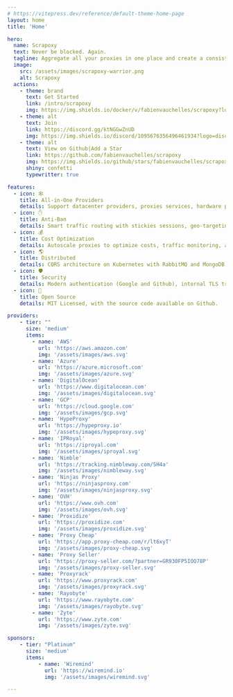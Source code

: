 ```yaml
---
# https://vitepress.dev/reference/default-theme-home-page
layout: home
title: 'Home'

hero:
  name: Scrapoxy
  text: Never be blocked. Again.
  tagline: Aggregate all your proxies in one place and create a consistent webscraping strategy.
  image:
    src: /assets/images/scrapoxy-warrior.png
    alt: Scrapoxy
  actions:
    - theme: brand
      text: Get Started
      link: /intro/scrapoxy
      img: https://img.shields.io/docker/v/fabienvauchelles/scrapoxy?logo=docker&logoColor=000000&label=docker&color=fafafa&style=social
    - theme: alt
      text: Join
      link: https://discord.gg/ktNGGwZnUD
      img: https://img.shields.io/discord/1095676356496461934?logo=discord&logoColor=000000&label=Discord&style=social
    - theme: alt
      text: View on Github|Add a Star
      link: https://github.com/fabienvauchelles/scrapoxy
      img: https://img.shields.io/github/stars/fabienvauchelles/scrapoxy?logo=github&logoColor=000000&label=Star&color=fafafa&style=social
      shiny: confetti
      typewritter: true

features:
  - icon: 🕸️
    title: All-in-One Providers
    details: Support datacenter providers, proxies services, hardware providers and free proxies list.
  - icon: ✋
    title: Anti-Ban
    details: Smart traffic routing with stickies sessions, geo-targeting, and os-targeting.
  - icon: 💰
    title: Cost Optimization
    details: Autoscale proxies to optimize costs, traffic monitoring, and bandwidth limitation.
  - icon: 🌎
    title: Distributed
    details: CQRS architecture on Kubernetes with RabbitMQ and MongoDB.
  - icon: 🛡️
    title: Security
    details: Modern authentication (Google and Github), internal TLS traffic encryption.
  - icon: 🤩
    title: Open Source
    details: MIT Licensed, with the source code available on Github.

providers:
    - tier: ""
      size: 'medium'
      items:
        - name: 'AWS'
          url: 'https://aws.amazon.com'
          img: '/assets/images/aws.svg'
        - name: 'Azure'
          url: 'https://azure.microsoft.com'
          img: '/assets/images/azure.svg'
        - name: 'DigitalOcean'
          url: 'https://www.digitalocean.com'
          img: '/assets/images/digitalocean.svg'
        - name: 'GCP'
          url: 'https://cloud.google.com'
          img: '/assets/images/gcp.svg'
        - name: 'HypeProxy'
          url: 'https://hypeproxy.io'
          img: '/assets/images/hypeproxy.svg'
        - name: 'IPRoyal'
          url: 'https://iproyal.com'
          img: '/assets/images/iproyal.svg'
        - name: 'Nimble'
          url: 'https://tracking.nimbleway.com/SH4a'
          img: '/assets/images/nimbleway.svg'
        - name: 'Ninjas Proxy'
          url: 'https://ninjasproxy.com'
          img: '/assets/images/ninjasproxy.svg'
        - name: 'OVH'
          url: 'https://www.ovh.com'
          img: '/assets/images/ovh.svg'
        - name: 'Proxidize'
          url: 'https://proxidize.com'
          img: '/assets/images/proxidize.svg'
        - name: 'Proxy Cheap'
          url: 'https://app.proxy-cheap.com/r/lt6xyT'
          img: '/assets/images/proxy-cheap.svg'
        - name: 'Proxy Seller'
          url: 'https://proxy-seller.com/?partner=GR930FP5IOO78P'
          img: '/assets/images/proxy-seller.svg'
        - name: 'Proxyrack'
          url: 'https://www.proxyrack.com'
          img: '/assets/images/proxyrack.svg'
        - name: 'Rayobyte'
          url: 'https://www.rayobyte.com'
          img: '/assets/images/rayobyte.svg'
        - name: 'Zyte'
          url: 'https://www.zyte.com'
          img: '/assets/images/zyte.svg'

sponsors:
    - tier: "Platinum"
      size: 'medium'
      items:
          - name: 'Wiremind'
            url: 'https://wiremind.io'
            img: '/assets/images/wiremind.svg'

---
```

<HomeImage message="Your personal proxies aggregator:" icon="🎯" src="/assets/images/scrapoxy.gif" alt="Scrapoxy" max-width="850px"/>
<HomeGetStarted message="Get started in a few seconds:" icon="🚀" />
<HomeProviders message="Compatible with" icon="📎" :data="$frontmatter.providers" />
<HomeProviders message="Sponsored by" icon="❤️" :data="$frontmatter.sponsors" />

<script setup>
  import HomeImage from './components/HomeImage.vue';
  import HomeGetStarted from './components/HomeGetStarted.vue';
  import HomeProviders from './components/HomeProviders.vue';
</script>
